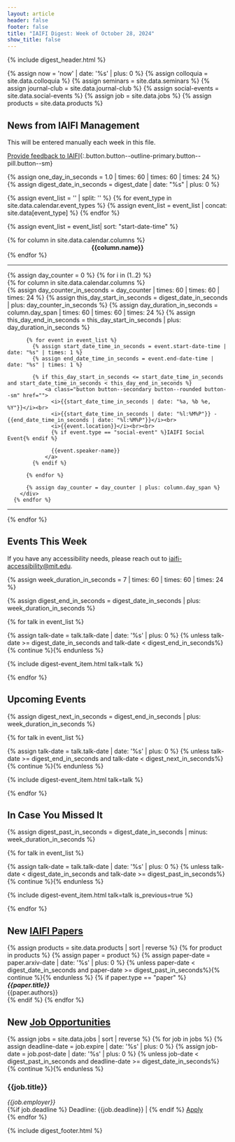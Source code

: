 ```yaml
---
layout: article
header: false
footer: false
title: "IAIFI Digest: Week of October 28, 2024"
show_title: false
--- 
```


{% include digest_header.html %}

{% assign now = 'now' | date: '%s' | plus: 0 %}
{% assign colloquia = site.data.colloquia %}
{% assign seminars = site.data.seminars %}
{% assign journal-club = site.data.journal-club %}
{% assign social-events = site.data.social-events %}
{% assign job = site.data.jobs %}
{% assign products = site.data.products %}

## News from IAIFI Management
 
This will be entered manually each week in this file.
 
[Provide feedback to IAIFI](https://forms.gle/hk2mrqjaLY8nCZrE6){:.button.button--outline-primary.button--pill.button--sm}

{% assign one_day_in_seconds = 1.0 | times: 60 | times: 60 | times: 24 %}
{% assign digest_date_in_seconds = digest_date | date: "%s" | plus: 0 %}

{% assign event_list = '' | split: '' %}
{% for event_type in site.data.calendar.event_types %}
{% assign event_list = event_list | concat: site.data[event_type] %}
{% endfor %}

{% assign event_list = event_list| sort: "start-date-time" %}

<div class="grid-container">
<div class="grid grid--p-1">
      {% for column in site.data.calendar.columns %}
        <div class="cell cell--{{column.column_width}}" align="center">
          <b>{{column.name}}</b>
        </div>
      {% endfor %}
  </div> 
</div>
<hr>
{% assign day_counter = 0 %}  
{% for i in (1..2) %}
<div class="grid-container">
  <div class="grid grid--p-1">
      {% for column in site.data.calendar.columns %}
        <div class="cell cell--{{column.column_width}}">
          {% assign day_counter_in_seconds = day_counter | times: 60 | times: 60 | times: 24 %}
          {% assign this_day_start_in_seconds = digest_date_in_seconds | plus: day_counter_in_seconds %}
          {% assign day_duration_in_seconds = column.day_span | times: 60 | times: 60 | times: 24 %}
          {% assign this_day_end_in_seconds = this_day_start_in_seconds | plus: day_duration_in_seconds %}
          
          {% for event in event_list %}
            {% assign start_date_time_in_seconds = event.start-date-time | date: "%s" | times: 1 %}
            {% assign end_date_time_in_seconds = event.end-date-time | date: "%s" | times: 1 %}
          
            {% if this_day_start_in_seconds <= start_date_time_in_seconds and start_date_time_in_seconds < this_day_end_in_seconds %}
                <a class="button button--secondary button--rounded button--sm" href="">
                  <i>{{start_date_time_in_seconds | date: "%a, %b %e, %Y"}}</i><br>
                  <i>{{start_date_time_in_seconds | date: "%l:%M%P"}} - {{end_date_time_in_seconds | date: "%l:%M%P"}}</i><br>
                  <i>{{event.location}}</i><br><br>
                  {% if event.type == "social-event" %}IAIFI Social Event{% endif %}
                  
                  {{event.speaker-name}}
                </a>
            {% endif %}
          
          {% endfor %}

          {% assign day_counter = day_counter | plus: column.day_span %}
        </div>
      {% endfor %}
  </div>
</div>
<hr>
{% endfor %}
 
## Events This Week

If you have any accessibility needs, please reach out to [iaifi-accessibility@mit.edu](mailto:iaifi-accessibility@mit.edu).

{% assign week_duration_in_seconds = 7 | times: 60 | times: 60 | times: 24 %}

{% assign digest_end_in_seconds = digest_date_in_seconds | plus: week_duration_in_seconds %}

<!---
{{digest_date_in_seconds | date: "%a, %b %e, %Y"}} – {{digest_end_in_seconds | date: "%a, %b %e, %Y"}} 
--->

{% for talk in event_list %}

  {% assign talk-date = talk.talk-date | date: '%s' | plus: 0 %}
  {% unless talk-date >= digest_date_in_seconds and talk-date < digest_end_in_seconds%}{% continue %}{% endunless %}

  {% include digest-event_item.html talk=talk %}

{% endfor %}

 
## Upcoming Events

{% assign digest_next_in_seconds = digest_end_in_seconds | plus: week_duration_in_seconds %}

{% for talk in event_list %}

  {% assign talk-date = talk.talk-date | date: '%s' | plus: 0 %}
  {% unless talk-date >= digest_end_in_seconds and talk-date < digest_next_in_seconds%}{% continue %}{% endunless %}

  {% include digest-event_item.html talk=talk %}

{% endfor %}
 
## In Case You Missed It

{% assign digest_past_in_seconds = digest_date_in_seconds | minus: week_duration_in_seconds %}

{% for talk in event_list %}

  {% assign talk-date = talk.talk-date | date: '%s' | plus: 0 %}
  {% unless talk-date < digest_date_in_seconds and talk-date >= digest_past_in_seconds%}{% continue %}{% endunless %}

  {% include digest-event_item.html talk=talk is_previous=true %}

{% endfor %}

 
## New [IAIFI Papers](https://iaifi.org/papers)

{% assign products = site.data.products | sort | reverse %}
{% for product in products %}
{% assign paper = product %}
{% assign paper-date = paper.arxiv-date | date: '%s' | plus: 0 %}
{% unless paper-date < digest_date_in_seconds and paper-date >= digest_past_in_seconds%}{% continue %}{% endunless %}
{% if paper.type == "paper" %}
***{{paper.title}}*** <br>
{{paper.authors}} <br>
{% endif %}
{% endfor %}

## New [Job Opportunities](https://iaifi.org/job-board.html)
 
{% assign jobs = site.data.jobs | sort | reverse %}
{% for job in jobs %}
  {% assign deadline-date = job.expire | date: '%s' | plus: 0 %}
  {% assign job-date = job.post-date | date: '%s' | plus: 0 %}
  {% unless job-date < digest_past_in_seconds and deadline-date >= digest_date_in_seconds%}{% continue %}{% endunless %}
### {{job.title}}
*{{job.employer}}* <br>
{%if job.deadline %} Deadline: {{job.deadline}} | {% endif %} [Apply]({{job.link}}) <br>
{% endfor %}

 
{% include digest_footer.html %}
